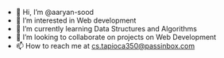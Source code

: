 - 👋 Hi, I’m @aaryan-sood
- 👀 I’m interested in Web development
- 🌱 I’m currently learning Data Structures and Algorithms
- 💞️ I’m looking to collaborate on projects on Web Development
- 📫 How to reach me at cs.tapioca350@passinbox.com

<!---
aaryan-sood/aaryan-sood is a ✨ special ✨ repository because its `README.md` (this file) appears on your GitHub profile.
You can click the Preview link to take a look at your changes.
--->
